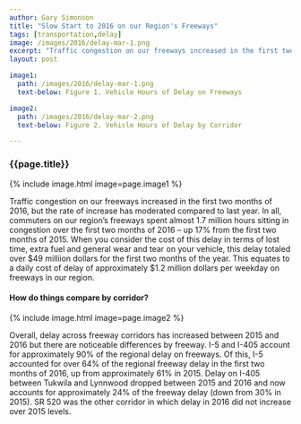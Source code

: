 ```yaml
---
author: Gary Simonson
title: "Slow Start to 2016 on our Region's Freeways"
tags: [transportation,delay]
image: /images/2016/delay-mar-1.png
excerpt: "Traffic congestion on our freeways increased in the first two months of 2016, but the rate of increase has moderated compared to last year."
layout: post

image1:
  path: /images/2016/delay-mar-1.png
  text-below: Figure 1. Vehicle Hours of Delay on Freeways

image2:
  path: /images/2016/delay-mar-2.png
  text-below: Figure 2. Vehicle Hours of Delay by Corridor

---
```


### {{page.title}}

{% include image.html image=page.image1 %}

Traffic congestion on our freeways increased in the first two months of 2016, but the rate of increase has moderated compared to last year. In all, commuters on our region’s freeways spent almost 1.7 million hours sitting in congestion over the first two months of 2016 – up 17% from the first two months of 2015. When you consider the cost of this delay in terms of lost time, extra fuel and general wear and tear on your vehicle, this delay totaled over $49 milliion dollars for the first two months of the year. This equates to a daily cost of delay of approximately $1.2 million dollars per weekday on freeways in our region.

#### How do things compare by corridor?

{% include image.html image=page.image2 %}

Overall, delay across freeway corridors has increased between 2015 and 2016 but there are noticeable differences by freeway. I-5 and I-405 account for approximately 90% of the regional delay on freeways. Of this, I-5 accounted for over 64% of the regional freeway delay in the first two months of 2016, up from approximately 61% in 2015. Delay on I-405 between Tukwila and Lynnwood dropped between 2015 and 2016 and now accounts for approximately 24% of the freeway delay (down from 30% in 2015). SR 520 was the other corridor in which delay in 2016 did not increase over 2015 levels.
